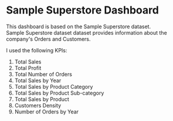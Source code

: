 # Sample Superstore Dashboard #

This dashboard is based on the Sample Superstore dataset.  
Sample Superstore dataset dataset provides information about the company's Orders and Customers.  

I used the following KPIs:
1. Total Sales
2. Total Profit
3. Total Number of Orders
4. Total Sales by Year
5. Total Sales by Product Category
6. Total Sales by Product Sub-category
7. Total Sales by Product
8. Customers Density
9. Number of Orders by Year
